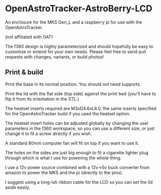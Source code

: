 # OpenAstroTracker-AstroBerry-LCD
An enclosure for the MKS Gen_L and a raspberry pi for use with the OpenAstroTracker.

(not affiliated with OAT)

The f360 design is highly parameterized and should hopefully be easy to customize or extend for your own needs. Please feel free to send pull requests with changes, variants, or build photos!

## Print & build

Print the base in its normal position. You should not need supports. 

Print the lid with the flat side (top side) against the print bed (you'll have to flip it from its orientation in the STL.)

The heatset inserts required are M3xD4.6xL6.0, the same inserts specified for the OpenAstroTracker build if you used the heatset option.

The heatset insert holes can be adjusted globally by changing the user parameters in the f360 workspace, so you can use a different size, or
just change it to fit a screw directly if you wish.

A standard 80mm computer fan will fit on top if you want to use it.

The holes on the sides are just big enough to fit a cigarette lighter plug through which is what I use for powering the whole thing.

I use a 12v power source combined with a 12v->5v buck converter from amazon to power the MKS and the pi (directly to the pins). 

I suggest using a long-ish ribbon cable for the LCD so you can set the lid aside easily.
